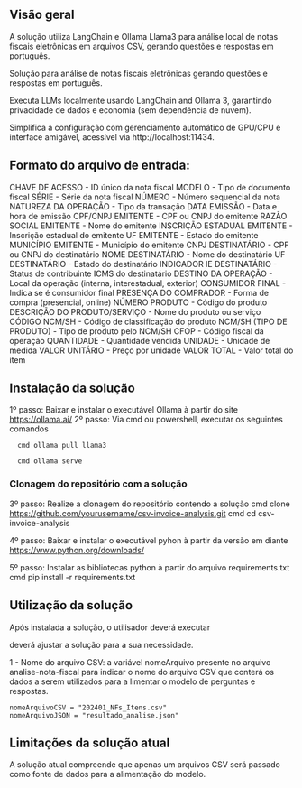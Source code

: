 ## Visão geral

A solução utiliza LangChain e Ollama Llama3 para análise local de notas fiscais eletrônicas em arquivos CSV, gerando questões e respostas em português. 

Solução para análise de notas fiscais eletrônicas gerando questões e respostas em português.

Executa LLMs localmente usando LangChain and Ollama 3, garantindo privacidade de dados e economia (sem dependência de nuvem).

Simplifica a configuração com gerenciamento automático de GPU/CPU e interface amigável, acessível via http://localhost:11434.

## Formato do arquivo de entrada:

CHAVE DE ACESSO - ID único da nota fiscal 
MODELO - Tipo de documento fiscal SÉRIE - Série da nota fiscal 
NÚMERO - Número sequencial da nota 
NATUREZA DA OPERAÇÃO - Tipo da transação DATA EMISSÃO - Data e hora de emissão 
CPF/CNPJ EMITENTE - CPF ou CNPJ do emitente 
RAZÃO SOCIAL EMITENTE - Nome do emitente 
INSCRIÇÃO ESTADUAL EMITENTE - Inscrição estadual do emitente 
UF EMITENTE - Estado do emitente 
MUNICÍPIO EMITENTE - Município do emitente 
CNPJ DESTINATÁRIO - CPF ou CNPJ do destinatário 
NOME DESTINATÁRIO - Nome do destinatário 
UF DESTINATÁRIO - Estado do destinatário 
INDICADOR IE DESTINATÁRIO - Status de contribuinte 
ICMS do destinatário DESTINO DA OPERAÇÃO - Local da operação (interna, interestadual, exterior) 
CONSUMIDOR FINAL - Indica se é consumidor final 
PRESENÇA DO COMPRADOR - Forma de compra (presencial, online) 
NÚMERO PRODUTO - Código do produto 
DESCRIÇÃO DO PRODUTO/SERVIÇO - Nome do produto ou serviço 
CÓDIGO NCM/SH - Código de classificação do produto 
NCM/SH (TIPO DE PRODUTO) - Tipo de produto pelo NCM/SH 
CFOP - Código fiscal da operação 
QUANTIDADE - Quantidade vendida 
UNIDADE - Unidade de medida 
VALOR UNITÁRIO - Preço por unidade 
VALOR TOTAL - Valor total do item

## Instalação da solução

1º passo: Baixar e instalar o executável Ollama à partir do site  https://ollama.ai/
2º passo: Via cmd ou powershell, executar os seguintes comandos
   
   <!-- Download o modelo Llama3  -->
      cmd ollama pull llama3

   <!-- Iniciar o serviço Ollama -->
      cmd ollama serve

### Clonagem do repositório com a solução

3º passo: Realize a clonagem do repositório contendo a solução
      cmd   clone https://github.com/yourusername/csv-invoice-analysis.git
      cmd   cd csv-invoice-analysis

4º passo: Baixar e instalar o executável pyhon à partir da versão em diante
      https://www.python.org/downloads/

5º passo: Instalar as bibliotecas python à partir do arquivo requirements.txt 
      cmd   pip install -r requirements.txt


## Utilização da solução

Após instalada a solução, o utilisador deverá executar 


deverá ajustar a solução para a sua necessidade.

1 - Nome do arquivo CSV: a variável nomeArquivo presente no arquivo analise-nota-fiscal para indicar o nome do arquivo CSV que conterá os dados a serem utilizados para a limentar o modelo de perguntas e respostas.

    nomeArquivoCSV = "202401_NFs_Itens.csv"
    nomeArquivoJSON = "resultado_analise.json"


## Limitações da solução atual

A solução atual compreende que apenas um arquivos CSV será passado como fonte de dados para a alimentação do modelo.


